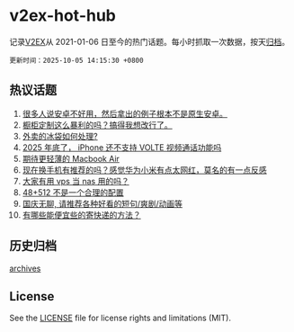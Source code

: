# v2ex-hot-hub

 记录[V2EX](https://www.v2ex.com/)从 2021-01-06 日至今的热门话题。每小时抓取一次数据，按天[归档](archives)。

`更新时间：2025-10-05 14:15:30 +0800`

## 热议话题

1. [很多人说安卓不好用，然后拿出的例子根本不是原生安卓。](https://www.v2ex.com/t/1163369)
1. [橱柜定制这么暴利的吗？搞得我想改行了。](https://www.v2ex.com/t/1163349)
1. [外卖的冰袋如何处理?](https://www.v2ex.com/t/1163362)
1. [2025 年底了， iPhone 还不支持 VOLTE 视频通话功能吗](https://www.v2ex.com/t/1163361)
1. [期待更轻薄的 Macbook Air](https://www.v2ex.com/t/1163357)
1. [现在换手机有推荐的吗？感觉华为小米有点太网红，莫名的有一点反感](https://www.v2ex.com/t/1163358)
1. [大家有用 vps 当 nas 用的吗？](https://www.v2ex.com/t/1163377)
1. [48+512 不是一个合理的配置](https://www.v2ex.com/t/1163378)
1. [国庆无聊, 请推荐各种好看的短句/爽剧/动画等](https://www.v2ex.com/t/1163384)
1. [有哪些能便宜些的寄快递的方法？](https://www.v2ex.com/t/1163368)

## 历史归档

[archives](archives)

## License

See the [LICENSE](LICENSE) file for license rights and limitations (MIT).
